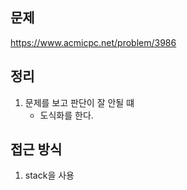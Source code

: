 ## 문제 
https://www.acmicpc.net/problem/3986

## 정리
1. 문제를 보고 판단이 잘 안될 떄
    - 도식화를 한다. 

## 접근 방식
1. stack을 사용
